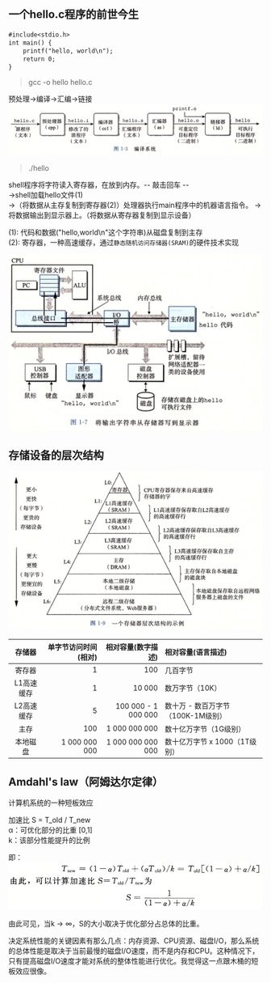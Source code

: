 ## 一个hello.c程序的前世今生

```
#include<stdio.h>
int main() {
    printf("hello, world\n");
    return 0;
}
```
> gcc -o hello hello.c

预处理->编译->汇编->链接
![编译系统](../../image/CSAPP/CSAPP_C1-4.png)
> ./hello

shell程序将字符读入寄存器，在放到内存。-- 敲击回车 --  
->shell加载hello文件(1)  
->（将数据从主存复制到寄存器(2)）处理器执行main程序中的机器语言指令。
->将数据输出到显示器上。（将数据从寄存器复制到显示设备）

(1): 代码和数据("hello,world\n"这个字符串)从磁盘复制到主存  
(2): 寄存器，一种高速缓存，通过`静态随机访问存储器(SRAM)`的硬件技术实现

![将数据从存储器写到显示器](../../image/CSAPP/CSAPP_C1-1.png)

## 存储设备的层次结构

![一个存储器层次结构的示例](../../image/CSAPP/CSAPP_C1-2.png)

| 存储器 | 单字节访问时间(相对) | 相对容量(数字描述) | 相对容量(语言描述) |
| :------: | ------: | ------: | :------ |
| 寄存器 | 1 | 100 | 几百字节 |
| L1高速缓存 | 1 | 10 000|数万字节（10K） |
| L2高速缓存 | 5 | 100 000 - 1 000 000|数十万 - 数百万字节（100K-1M级别） |
| 主存 | 100 | 1 000 000 000|数十亿万字节（1G级别） |
| 本地磁盘 | 1 000 000 000 | 1 000 000 000 000|数十亿万字节 x 1000（1T级别） |


## Amdahl's law（阿姆达尔定律）
计算机系统的一种短板效应

加速比 S = T_old / T_new  
α：可优化部分的比重 [0,1]  
k：该部分性能提升的比例

即：
![公式](../../image/CSAPP/CSAPP_C1-3.png)  

由此可见，当k -> ∞，S的大小取决于优化部分占总体的比重。

决定系统性能的关键因素有那么几点：内存资源、CPU资源、磁盘I/O，那么系统的总体性能是取决于当前最慢的磁盘I/O速度，而不是内存和CPU。这种情况下，只有提高磁盘I/O速度才能对系统的整体性能进行优化。我觉得这一点跟木桶的短板效应很像。